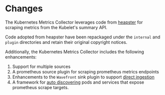 # Changes

The Kubernetes Metrics Collector leverages code from [heapster](https://github.com/kubernetes-retired/heapster) for scraping metrics from the Kubelet's summary API.

Code adopted from heapster have been repackaged under the `internal` and `plugin` directories and retain their original copyright notices.

Additionally, the Kubernetes Metrics Collector includes the following enhancements:
1. Support for multiple sources
2. A prometheus source plugin for scraping prometheus metrics endpoints
3. Enhancements to the `Wavefront` sink plugin to support [direct ingestion](https://docs.wavefront.com/direct_ingestion.html)
4. A framework for [auto discovering](discovery.md) pods and services that expose prometheus scrape targets.
